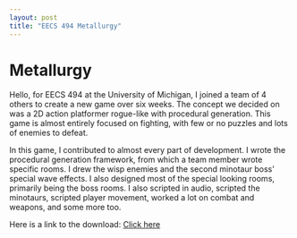 ```yaml
---
layout: post
title: "EECS 494 Metallurgy"
---
```


# Metallurgy

Hello, for EECS 494 at the University of Michigan, I joined a team of 4 others to create a new game over six weeks.
The concept we decided on was a 2D action platformer rogue-like with procedural generation. This game is almost entirely focused on fighting, with few or no puzzles
and lots of enemies to defeat.

In this game, I contributed to almost every part of development. I wrote the procedural generation framework, from which a team member wrote specific rooms. I drew the wisp enemies
and the second minotaur boss' special wave effects. I also designed most of the special looking rooms, primarily being the boss rooms. I also scripted in audio, scripted the minotaurs,
scripted player movement, worked a lot on combat and weapons, and some more too.

Here is a link to the download: <a href="https://isaac-huffman.itch.io/metallurgy">Click here</a>

